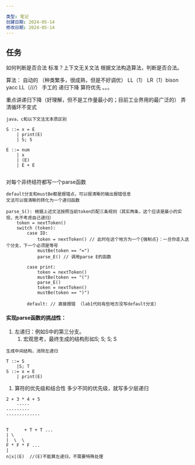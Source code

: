 ```yaml
---

类型: 笔记
创建日期: 2024-05-14
修改日期: 2024-05-14
---
```

## 任务
如何判断是否合法
标准？上下文无关文法
根据文法构造算法，判断是否合法。

算法：
	自动的 （种类繁多，很成熟，但是不好调优）
		LL（1）
		LR（1）bison yacc
		LL（//*/*）
	手工的
		递归下降
		算符优先
		。。。

重点讲递归下降（好理解，但不是工作量最小的；目前工业界用的最广泛的）
弄清循环不变式

```
java，c和以下文法无本质区别

S ::= x = E
	| print(E)
	| S; S

E ::= num
	| x
	| (E)
	| E + E


```

对每个非终结符都写一个parse函数
```
default分支和mustBe都是报错点，可以很清晰的输出报错信息
文法可以很清晰的转化为一个递归函数

parse_S(): 根据上述文法按照当前token匹配三条规则（其实两条，这个应该是最小的实现，先不考虑自己递归）
	token = nextToken()
	switch (token):
		case ID:
			token = nextToken() // 此时在这个地方为一个{强制点}：一旦你走入这个分支，下一个必须是等号
			mustBe(token == "=")
			parse_E() // 调用parse E的函数
			
		case print:
			token = nextToken()
			mustBe(token == "(")
			parse_E()
			token = nextToken()
			mustBe(token == ")")
		
		default: // 直接报错 （lab1代码有些地方没写default分支）

```
#### 实现parse函数的挑战性：
1. 左递归：例如S中的第三分支。
	1. 宏观思考，最终生成的结构形如S; S; S; S
```
生成中间结构，消除左递归

T ::= S
	|S; T
S ::= x = E
	| print(E)
```
1. 算符的优先级和结合性
多少不同的优先级，就写多少层递归
```
2 + 3 * 4 + 5
    -----
---------
-------------


T      + T + T ...
| \ 
|  \  \
F * F * F ...
|
n|x|(E)  //(E)不能算左递归，不需要特殊处理
```
